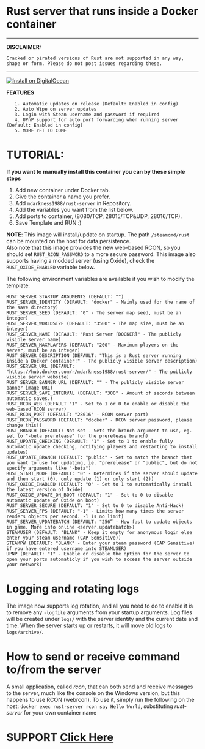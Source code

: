 # Rust server that runs inside a Docker container

---

**DISCLAIMER:**
```
Cracked or pirated versions of Rust are not supported in any way, shape or form. Please do not post issues regarding these.
```

---

[![Install on DigitalOcean](http://installer.71m.us/button.svg)](http://installer.71m.us/install?url=https://github.com/mdarkness1988/rust-server)

**FEATURES**

       1. Automatic updates on release (Default: Enabled in config)
       2. Auto Wipe on server updates
       3. Login with Stean username and password if required
       4. UPnP support for auto port forwarding when running server (Default: Enabled in config)
       5. MORE YET TO COME



# TUTORIAL:
**If you want to manually install this container you can by these simple steps**

1. Add new container under Docker tab.
2. Give the container a name you prefer.
3. Add ``` mdarkness1988/rust-server ``` in Repository.
4. Add the variables you want from the list below.
5. Add ports to container, (8080/TCP, 28015/TCP&UDP, 28016/TCP).
6. Save Template and RUN :)

**NOTE**: This image will install/update on startup. The path ```/steamcmd/rust``` can be mounted on the host for data persistence.  
Also note that this image provides the new web-based RCON, so you should set ```RUST_RCON_PASSWORD``` to a more secure password.
This image also supports having a modded server (using Oxide), check the ```RUST_OXIDE_ENABLED``` variable below.


The following environment variables are available if you wish to modify the template:
```
RUST_SERVER_STARTUP_ARGUMENTS (DEFAULT: "")
RUST_SERVER_IDENTITY (DEFAULT: "docker" - Mainly used for the name of the save directory)
RUST_SERVER_SEED (DEFAULT: "0" - The server map seed, must be an integer)
RUST_SERVER_WORLDSIZE (DEFAULT: "3500" - The map size, must be an integer)
RUST_SERVER_NAME (DEFAULT: "Rust Server [DOCKER]" - The publicly visible server name)
RUST_SERVER_MAXPLAYERS (DEFAULT: "200" - Maximum players on the server, must be an integer)
RUST_SERVER_DESCRIPTION (DEFAULT: "This is a Rust server running inside a Docker container!" - The publicly visible server description)
RUST_SERVER_URL (DEFAULT: "https://hub.docker.com/r/mdarkness1988/rust-server/" - The publicly visible server website)
RUST_SERVER_BANNER_URL (DEFAULT: "" - The publicly visible server banner image URL)
RUST_SERVER_SAVE_INTERVAL (DEFAULT: "300" - Amount of seconds between automatic saves.)
RUST_RCON_WEB (DEFAULT "1" - Set to 1 or 0 to enable or disable the web-based RCON server)
RUST_RCON_PORT (DEFAULT: "28016" - RCON server port)
RUST_RCON_PASSWORD (DEFAULT: "docker" - RCON server password, please change this!)
RUST_BRANCH (DEFAULT: Not set - Sets the branch argument to use, eg. set to "-beta prerelease" for the prerelease branch)
RUST_UPDATE_CHECKING (DEFAULT: "1" - Set to 1 to enable fully automatic update checking, notifying players and restarting to install updates)
RUST_UPDATE_BRANCH (DEFAULT: "public" - Set to match the branch that you want to use for updating, ie. "prerelease" or "public", but do not specify arguments like "-beta")
RUST_START_MODE (DEFAULT: "0" - Determines if the server should update and then start (0), only update (1) or only start (2))
RUST_OXIDE_ENABLED (DEFAULT: "0" - Set to 1 to automatically install the latest version of Oxide)
RUST_OXIDE_UPDATE_ON_BOOT (DEFAULT: "1" - Set to 0 to disable automatic update of Oxide on boot)
RUST_SERVER_SECURE (DEFAULT: "1" - Set to 0 to disable Anti-Hack)
RUST_SERVER_FPS (DEFAULT: "-1" - Limits how many times the server renders objects per second. -1 is no limit)
RUST_SERVER_UPDATEBATCH (DEFAULT: "256” - How fast to update objects in game. More info online <server.updatebatch>)
STEAMUSER (DEFAULT: "BLANK" - Keep it empty for anonymous login else enter your steam username (CAP Sensitive))
STEAMPW (DEFAULT: "BLANK" - Enter your steam password (CAP Sensitive) if you have entered username into STEAMUSER)
UPNP (DEFAULT: "1" - Enable or disable the option for the server to open your ports automaticly if you wish to access the server outside your network)

```

# Logging and rotating logs

The image now supports log rotation, and all you need to do to enable it is to remove any `-logfile` arguments from your startup arguments.
Log files will be created under `logs/` with the server identity and the current date and time.
When the server starts up or restarts, it will move old logs to `logs/archive/`.

# How to send or receive command to/from the server

A small application, called *rcon*, that can both send and receive messages to the server, much like the console on the Windows version, but this happens to use RCON (webrcon).
To use it, simply run the following on the host: `docker exec rust-server rcon say Hello World`, substituting *rust-server* for your own container name

# SUPPORT    [Click Here](https://github.com/mdarkness1988/Rust-Server/issues)

